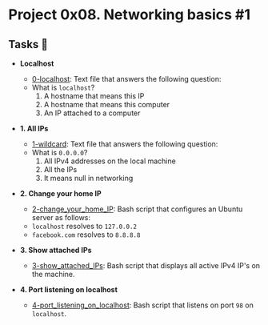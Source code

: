 # Project 0x08. Networking basics #1


## Tasks :page_with_curl:

* **Localhost**
  * [0-localhost](./0-localhost): Text file that answers the following question:
  * What is `localhost`?
    1. A hostname that means this IP
    2. A hostname that means this computer
    3. An IP attached to a computer

* **1. All IPs**
  * [1-wildcard](./1-wildcard): Text file that answers the following question:
  * What is `0.0.0.0`?
    1. All IPv4 addresses on the local machine
    2. All the IPs
    3. It means null in networking

* **2. Change your home IP**
  * [2-change_your_home_IP](./2-change_your_home_IP): Bash script that configures
  an Ubuntu server as follows:
  * `localhost` resolves to `127.0.0.2`
  * `facebook.com` resolves to `8.8.8.8`

* **3. Show attached IPs**
  * [3-show_attached_IPs](./3-show_attached_IPs): Bash script that displays all active IPv4
  IP's on the machine.

* **4. Port listening on localhost**
  * [4-port_listening_on_localhost](./4-port_listening_on_localhost): Bash script that
  listens on port `98` on `localhost`.
